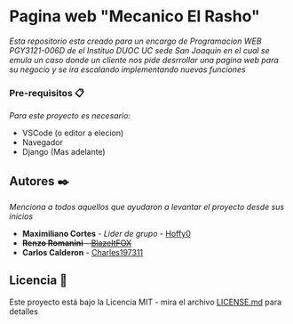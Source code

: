 # Pagina web "Mecanico El Rasho"

_Esta repositorio esta creado para un encargo de Programacion WEB PGY3121-006D de el Instituo DUOC UC sede San Joaquin en el cual se emula un caso donde un cliente nos pide desrrollar una pagina web para su negocio y se ira escalando implementando nuevas funciones_


### Pre-requisitos 📋

_Para este proyecto es necesario:_
* VSCode (o editor a elecion)
* Navegador
* Django (Mas adelante)

## Autores ✒️

_Menciona a todos aquellos que ayudaron a levantar el proyecto desde sus inicios_

* **Maximiliano Cortes** - *Lider de grupo* - [Hoffy0](https://github.com/Hoffy0)
* ~~**Renzo Romanini** - [BlazeItFOX](https://github.com/BlazeItFOX)~~
* **Carlos Calderon** - [Charles197311](https://github.com/Charles197311)


## Licencia 📄

Este proyecto está bajo la Licencia MIT - mira el archivo [LICENSE.md](LICENSE.md) para detalles
